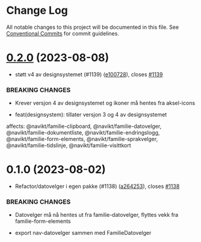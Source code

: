 # Change Log

All notable changes to this project will be documented in this file.
See [Conventional Commits](https://conventionalcommits.org) for commit guidelines.

# [0.2.0](https://github.com/navikt/familie-felles-frontend/compare/@navikt/familie-datovelger@0.1.0...@navikt/familie-datovelger@0.2.0) (2023-08-08)

-   støtt v4 av designsystemet (#1139) ([e100728](https://github.com/navikt/familie-felles-frontend/commit/e100728ed0d09a5bb6f5f4ca4966412af732fc67)), closes [#1139](https://github.com/navikt/familie-felles-frontend/issues/1139)

### BREAKING CHANGES

-   Krever versjon 4 av designsystemet og ikoner må hentes fra aksel-icons

-   feat(designsystem): tillater versjon 3 og 4 av designsystemet

affects: @navikt/familie-clipboard, @navikt/familie-datovelger, @navikt/familie-dokumentliste,
@navikt/familie-endringslogg, @navikt/familie-form-elements, @navikt/familie-sprakvelger,
@navikt/familie-tidslinje, @navikt/familie-visittkort

# 0.1.0 (2023-08-02)

-   Refactor/datovelger i egen pakke (#1138) ([a264253](https://github.com/navikt/familie-felles-frontend/commit/a264253271c2dc0bad97b42a2f8fe715f23698ce)), closes [#1138](https://github.com/navikt/familie-felles-frontend/issues/1138)

### BREAKING CHANGES

-   Datovelger må nå hentes ut fra familie-datovelger, flyttes vekk fra familie-form-elements

-   export nav-datovelger sammen med FamilieDatovelger
